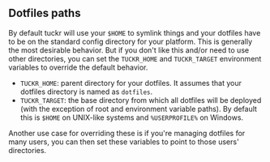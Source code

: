 ## Dotfiles paths

By default tuckr will use your `$HOME` to symlink things and your dotfiles have to be on the standard config directory for your platform.
This is generally the most desirable behavior. But if you don't like this and/or need to use other directories, you can set the `TUCKR_HOME` and `TUCKR_TARGET` environment variables to override the default behavior. 

- `TUCKR_HOME`: 
parent directory for your dotfiles. It assumes that your dotfiles directory is named as `dotfiles`.
- `TUCKR_TARGET`:
the base directory from which all dotfiles will be deployed (with the exception of root and environment variable paths). By default this is `$HOME` on UNIX-like systems and `%USERPROFILE%` on Windows.

Another use case for overriding these is if you're managing dotfiles for many users, you can then set these variables to point to those users' directories.

